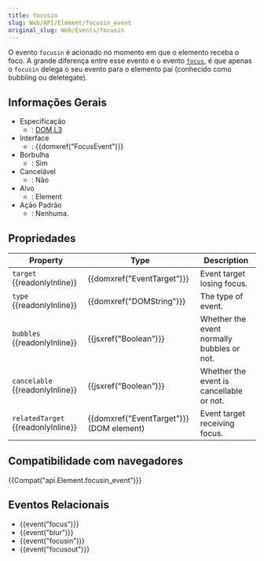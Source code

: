 ```yaml
---
title: focusin
slug: Web/API/Element/focusin_event
original_slug: Web/Events/focusin
---
```


O evento `focusin` é acionado no momento em que o elemento receba o foco. A grande diferença entre esse evento e o evento [`focus`](</pt-BR/docs/Mozilla_event_reference/focus_(event)>), é que apenas o `focusin` delega o seu evento para o elemento pai (conhecido como bubbling ou deletegate).

## Informações Gerais

- Especificação
  - : [DOM L3](https://www.w3.org/TR/DOM-Level-3-Events/#event-type-focusIn)
- Interface
  - : {{domxref("FocusEvent")}}
- Borbulha
  - : Sim
- Cancelável
  - : Não
- Alvo
  - : Element
- Ação Padrão
  - : Nenhuma.

## Propriedades

| Property                                 | Type                                               | Description                                |
| ---------------------------------------- | -------------------------------------------------- | ------------------------------------------ |
| `target` {{readonlyInline}}        | {{domxref("EventTarget")}}               | Event target losing focus.                 |
| `type` {{readonlyInline}}          | {{domxref("DOMString")}}                   | The type of event.                         |
| `bubbles` {{readonlyInline}}       | {{jsxref("Boolean")}}                       | Whether the event normally bubbles or not. |
| `cancelable` {{readonlyInline}}    | {{jsxref("Boolean")}}                       | Whether the event is cancellable or not.   |
| `relatedTarget` {{readonlyInline}} | {{domxref("EventTarget")}} (DOM element) | Event target receiving focus.              |

## Compatibilidade com navegadores

{{Compat("api.Element.focusin_event")}}

## Eventos Relacionais

- {{event("focus")}}
- {{event("blur")}}
- {{event("focusin")}}
- {{event("focusout")}}
